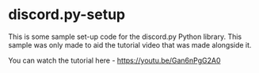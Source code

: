 # discord.py-setup

This is some sample set-up code for the discord.py Python library.
This sample was only made to aid the tutorial video that was made alongside it.

You can watch the tutorial here - https://youtu.be/Gan6nPgG2A0
